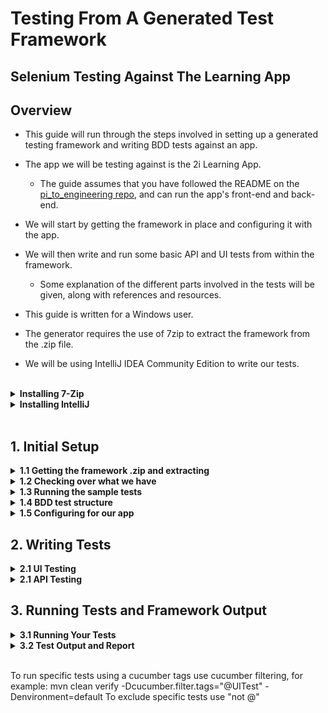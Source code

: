 
# Testing From A Generated Test Framework
## Selenium Testing Against The Learning App


## Overview

* This guide will run through the steps involved in setting up a generated testing framework and writing BDD tests against an app. 
* The app we will be testing against is the 2i Learning App.
    * The guide assumes that you have followed the README on the [pi_to_engineering repo](https://github.com/2i-Git/pi_to_engineer_team), and can run the app's front-end and back-end.


* We will start by getting the framework in place and configuring it with the app.
* We will then write and run some basic API and UI tests from within the framework.
    * Some explanation of the different parts involved in the tests will be given, along with references and resources.

* This guide is written for a Windows user.
* The generator requires the use of 7zip to extract the framework from the .zip file.
* We will be using IntelliJ IDEA Community Edition to write our tests.

<br>

<details>
<summary><strong>Installing 7-Zip</strong></summary>

* You can check that you have 7-Zip installed by typing 7-Zip in the Windows Search bar.
* Alternatively you can right-click any file or folder and check that 7-Zip is in the menu.
* If you do not have 7-Zip installed you can install it from [7-zip.org](https://www.7-zip.org/download.html)
    * Select the 64-bit .exe installer and follow the instructions to install.

</details>

<details>
<summary><strong>Installing IntelliJ</strong></summary>

* You can check that you have IntelliJ installed by typing 'intellij' in the Windows Search bar.
* If you do not, you can install it from [jetbrains.com/idea](https://www.jetbrains.com/idea/download/#section=windows)
    * Select the Community Version .exe installer for Windows.

</details>

<br>

## 1. Initial Setup

<details>
<summary><strong>1.1 Getting the framework .zip and extracting</strong></summary>

* Download the generated framework .zip file.
    * Go to the email you received from 'Service' titled 'Generated Framework'.
    * Find the attached framework .zip file, right-click and download.
* Extract the framework to the app's root directory.
    * Go to your 'Downloads' folder (or wherever you downloaded the file).
    * Right-click the .zip file and go to 7-zip > Extract Files...
    * In the 'Extract to' field, enter the path to the app's root directory e.g., D:\2itesting\pi_to_engineer_team
        * This can easily be found by opening the folder and clicking on the navigation bar at the top of the window.
        * The names of the folders should collapse into a text path which can then be copied.
    * Un-tick the checkbox below next to the folder name as this will create an unnecessary folder.
    * Click Ok to extract the files.
</details>

<details>
<summary><strong>1.2 Checking over what we have</strong></summary>

* Open the framework as a project in IntelliJ.
    * Start IntelliJ.
    * Click Open at the top right to open a new project.
        * If you already have a project open select File > Open...
    * Navigate to the framework folder and open.
* The project's file explorer should have opened on the left of the window.


We will check over the framework's structure by looking at some sample tests which come with the framework.

* In \src\test we have the 'resources' folder.
    * Here we have the 'features' folder, which holds our Cucumber .feature files. This is split into UI and API folders.
    * Look at 'duckduckgo.feature' in \features\UI to see an example of a UI feature.
    * The serenity.conf file is used to configure the settings of our test framework.

* In \src\test we have the 'java' folder.
    * This is split into UI and API.
    * Each has a folder for storing 'step definitions' and another for storing the functionality of each test.
    * Look at 'UISteps' in \UI\stepdefinitions\UISteps to see example step definitions.
    * You can also check 'DuckDuckGoPage' in \UI\pages to see some functions used to test the UI of the DuckDuckGo page.

Later we will go over how these files work but for now let's run the example tests we have.

</details>

<details>
<summary><strong>1.3 Running the sample tests</strong></summary>

* Open a new Command Prompt by typing 'cmd' in the search bar and selecting Command Prompt
* Navigate to your framework folder.
    * The folder you are in appears before the flashing cursor.
    * Type dir and hit enter to see what subfolders and files are present.
    * Type cd *foldername* to go to a folder in the current directory.
        * If you start typing a folder name hit *tab* to auto-complete.
        * If you enter the wrong folder, cd .. will take you back to the previous folder.

* An example of what this could look like is shown.

* It is useful to practice navigating through folders in the Command Prompt terminal, using the commands above - *however* for a quick shortcut to open a Command Prompt in the folder you desire:
    * Open the folder in File Explorer.
    * Click on the navigation bar at the top of the window.
    * Delete the path text which is highlighted.
    * Type cmd and hit *enter*.

* Once you are in the framework  folder enter the following command to run the tests:

    > mvn clean verify -Denvironment=default

* You should see the framework's output in the terminal and eventually the sample tests should pass.

Further details about running tests and their outputs can be found in section 3.

</details>

<details>
<summary><strong>1.4 BDD test structure</strong></summary>

We will run through how the different test files work by looking at the sample duckduckgo UI test.

#### Cucumber Feature Files

* The entry point of the test is the [Cucumber]( https://cucumber.io/docs/cucumber/) feature file.
	* These files are written in descriptive ‘high level’ language
	* Each feature file should test a different feature of the app.
	* A feature can have multiple scenarios which are each broken down into steps of how the scenario is run.
* In src\test\resources\features\UI we have the duckduckgo.feature file. 
	* We can see a description of the feature to be tested
	* We also have a test scenario – opening the duckduckgo website and carrying out a search.
	* The scenario is described as individual steps starting with either Given, When or Then.
		* This [cheat sheet]( http://dontcodetired.com/blog/post/Gherkin-Cheat-Sheet) gives an idea of a scenario's structure
	* The steps are broken into individual actions so that they can be carried out by a single function.
	* The exact phrasing of the step links it to a ‘step definition’ where we define what happens for that step.
	* Quotation marks "" are used to send variables to the step definition
        * We will see how this works by looking at the step definition


#### Step Definitions

* Step definitions link the description of the step in the Cucumber feature to the function to perform the action.
* Each definition consists of a line containing the phrasing of the step followed by the function which is to be called for that step.
* We can see some examples in src\test\java\stepdefinitions\UISteps.
* Notice how line 19 matches line 6 from the feature file.
    * The Given tag is removed from the phrase and added as a @Given tag.
    * The caret ^ and dollar sign $ represent the start and end of the phrase respectively.

* Line 20 defines the function which runs to perform the action.
    * In this example, all step definitions are calling upon other functions defined for each Page Object (which we will come on to).

* On line 24 we see an example of a function which has been passed a variable parameter from the feature.
    * \"([^\"]*)\" is a regex placeholder for *any string*.
        * If you want to learn more about regex here's [just enough regular expressions for cucumber](https://agileforall.com/just-enough-regular-expressions-for-cucumber/). 
    * Our example has "HM Revenue & Customs - GOV.UK" in place of \"([^\"]*)\", so the function is called with text = "HM Revenue & Customs - GOV.UK".
    * We could write "BBC - Home" instead which would call the same function with different text.

* The functions which are linked to the step are usually but not necessarily named similarly to the step.
* 'void' at the end of the function indicates that it returns not data.
    * It will either do some action within the app or assert that something has happened in the app.

* As mentioned, the step definitions in this example have only one line which calls another function from a Page Object which has been defined previously.

#### Serenity Pages and Functions

* In src\test\java\UI\pages we have our Page Objects
    * These represent pages of the app which we will test against.
    * They hold more complex functionality for running steps.
    * Some functions, like .open(); to open the page, are built into the class.
    * Other functions are added to meet the step definitions.

* In our DuckDuckGoPage we can see examples of defining objects in the page e.g. the search box on lines 12,13.
* We can also see the functions we have added, like enterSearchText on line 20.
    * Our UISteps file imports the necessary Page Objects so that we can access these functions for our step definitions.    

This should all become more clear when we run through writing some tests of our own.

</details>

<details>
<summary><strong>1.5 Configuring for our app</strong></summary>

* In \src\test\resources open serenity.conf.
* Set the base URL for our app's front end.
    * Find the webdriver.base.url variable which is set to the duckduckgo url.
    * Set this to point to your front-end IP address.
        * This is shown when you start the front-end.
        * The address must be enclosed in quotation marks "".
* Add an endpoint URL for our app's 'people' endpoint.
    * We can remove the 'reqres.endpoint' which was used for the sample tests.
    * Add people.endpoint = "http://*RaspberryPi IP*:3000/people"
        * Replacing *RaspberryPi IP* with the IP address of the Raspberry Pi back-end.


We are now able to write tests against the Learning App's UI and API.
From here on the Learning App's front and back end should be running.


</details>


## 2. Writing Tests

<details>
<summary><strong>2.1 UI Testing</strong></summary>

It's time to start writing our own tests for the Learning App. We'll start out with some UI testing.

* First off we'll create a feature file.
    * In IntelliJ, open the UI section of our features folder - src\test\resources\features\UI
    * Add a new file by right-clicking on the UI folder in the explorer then New > File
    * We'll name our file checkBasicText.feature and hit enter.
        * Our first tests will involve opening the app and checking the title and heading are correct.
* Now we'll add the contents of the feature.
    * Tags allow us to group our features so that we can run certain specified tests if we choose.
      ~~~
        @UITest @all
      ~~~
    * In the Feature section we give a brief description of the feature of the app we are testing. Here we are looking to ensure some basic text in the app loads correctly.
      ~~~
      Feature: Check that the initial text in the app is correct
      ~~~
    * Now we can define the scenario.
      ~~~
      Scenario: Navigating to learning app to check the title and headers
      ~~~
    * Here's where we define the steps of the scenario - the Given, When, Then sections.
    * Our Given step will be navigating to the Learning App
      ~~~
        Given I navigate to the learning app
      ~~~
    * We will not be carrying out any action on the page for this test so no when statement is needed.
    * Our Then steps will check different text on the page.
      ~~~
        Then The title reads "2i Learning App"
        And The header reads "2i Learning App"
        And The form header reads "Add your own data to the API"
      ~~~
        * Notice that 'And' acts as a continuation of the type of step before.

* You should notice that the steps are highlighted. This is because there isn't a step defenition defined for them - lets add some...

    * Holding the mouse over the first step should bring up the error message and at the bottom you will be prompted to Create Step Definition...
    * After selecting this you will be asked to select which file to add the definition to - we will choose UISteps
    * You should then be taken to the UISteps file and see that the syntax for the step definition has been added for you.
        * It should appear at the bottom of the file after the already present sample test functionality.
    * You'll also notice that it is not doing much.
        * If you look at lines 19, 20 you'll see a similar step definition for navigating to DuckDuckGo.
        * Notice how within the curly brackets we are calling a function to open the page object.
        * We'll need to do the same for the Learning App

So let's create the Learning App page object. Since our file structure will be similar to the DuckDuckGoPage we can copy and paste this file into the same folder.

* Right-click on DuckDuckGoPage and select copy, then right-click on the pages folder and paste.
* Name the file LearningAppPage and hit enter.
    * The name of the class in the new file on line 10 should have changed to LearningAppPage to match the file name but if not you must change it.
    ~~~
    public class LearningAppPage extends PageObject {
    ~~~
* Remove everything from line 12 to 28.
    * We will add our own web elements and functions.

We can now go back to UISteps and have our new step definition open the Learning App page.

* Initialise the page object
~~~
@Steps
LearningAppPage learningAppPage;
~~~
* Call open from within the step definition.
~~~
public void iNavigateToTheLearningApp() {
    learningAppPage.open();
}
~~~
If you look in checkBasicText.feature you will now see the highlighting for the first step has dissapeared meaning the step definition exists.

At this point let's get rid of some of the sample files and code.

* Delete duckduckgo.feature
* In UISteps delete the DuckDuckGoPage initialisation and the 4 functions which reference the duckDuckGoPage object.
    * You can leave the base page stuff in.
* In pages delete the DuckDuckGoPage file.

Continuing on with our step definitions we will start in our feature file again.

* Go to the next highlighted step and create a new step definition.
* This should define the 'theTitleReads' definition.
* This time the function takes a String parameter.
    * Change the name of the parameter 'arg0' to 'title' to make it more readable.

Functionality like cheking the page title or header could be used on any page, so we'll define it in the BasePage page object. You will see a function for checking the header has already been defined there.

* Define a similar function for checking the page title.
~~~
public void checkTitle(String title) {
    Assert.assertEquals(title, getDriver().getTitle());
}
~~~

* Call the function from the step definition in UISteps
~~~
@Then("The title reads {string}")
public void theTitleReads(String title) {
    basePage.checkTitle(title);
}
~~~

* Do the same for the next two steps in the feature.
    * The checkHeader function is already defined as mentioned.
~~~
@And("The header reads {string}")
public void theHeaderReads(String header) {
    basePage.checkHeader(header);
}
~~~

* The function for checking the form header must be defined.

src/test/java/UI/Pages/BasePage
~~~
public void checkFormHeader(String header) {
    Assert.assertEquals(header, getDriver().findElement(By.cssSelector("#contact > h3")).getText());
}
~~~
src/test/java/UI/stepdefinitions/UISteps
~~~
@And("The form header reads {string}")
public void theFormHeaderReads(String header) {
    basePage.checkFormHeader(header);
}
~~~
We should now have step definitions for each step of our feature file.
Other features could be:

* adding new people and checking they show up on the page
* deleting people from the page
* trying to add a person with incomplete data

Before we get on to running our tests lets look at API testing.


</details>

<details>
<summary><strong>2.1 API Testing</strong></summary>

The structure of our API tests will be very similar to our UI tests.

* Feature files with test steps
* An APISteps file with step definitions
* An APIBasePage with further API testing functionality
    * Although we don't use Serenity Page Objects as with the UI tests. We import an API testing package called REST-Assured.

We can modify the ApiTesting feature to perform some tests on the Learning Apps API endpoint.

* Remove the scenario 'GET employee data'
* Add the following scenario
~~~
Scenario: Get the people endpoint
	Given the "people" endpoint is available
	When I set the endpoint
	And I GET the endpoint
	Then I should get 200 back
~~~
This tests that we can successfully recieve data from the endpoint. Response status code 200 signifies a successful request.

The necessary definitions for these steps have already been created for the sample tests. Find them in the APISteps file and check over what's happening.

For more information on REST-Assured functionality, check out [this tutorial](https://www.toolsqa.com/rest-assured-tutorial/).

API tests should usually look at Creation, Reading, Updating and Deletion of data from the database via the API. For now we will move on to look at running the tests.

</details>


## 3. Running Tests and Framework Output

<details>
<summary><strong>3.1 Running Your Tests</strong></summary>

If you ran the sample tests you should now know how to open a Command Prompt and navigate to the framework folder. You can go over this in Section 1.3.

We also saw the command to run the tests.

> mvn clean verify -Denvironment=default

* Navigate to your framework folder in a Command Prompt and try running the tests.

### Selecting tests to run

We can select to run certain features or groups of features by specifying their tags. 
For example:

> -Dcucumber.filter.tags="@UITest"

This will run our UI features only. Notice the @UITest tag we specifiy. This matches the tags we added to the start of the UI feature - marking it as part of the UITest group.

The full command for using tags to run API tests only would be:

>mvn clean verify -Dcucumber.filter.tags="@apiTest" -Denvironment=default


* Use the original command to run all tests


</details>
<details>
<summary><strong>3.2 Test Output and Report</strong></summary>

The terminal will output lots of lines as the tests run. Eventually you should be left with a summary of which tests passed or failed.

Given our tests were very basic examples we should hopefully see both pass.

image here

You can scroll back through the terminal to see more detailed feedback. If there are problems with the tests error messages will appear under the steps which caused them.

At the bottom of the output you should see a Serenity Report file.

* Highlight the full report path from file:/// to .html

* Right-click to copy

* Open Chrome Web Browser and paste the path into the address bar.

This will take you to the Serenity report for the tests - giving more readable feedback. A report is produced after every test excecution.


</details>

<br>

To run specific tests using a cucumber tags use cucumber filtering, for example:
mvn clean verify -Dcucumber.filter.tags="@UITest" -Denvironment=default
To exclude specific tests use "not @"

